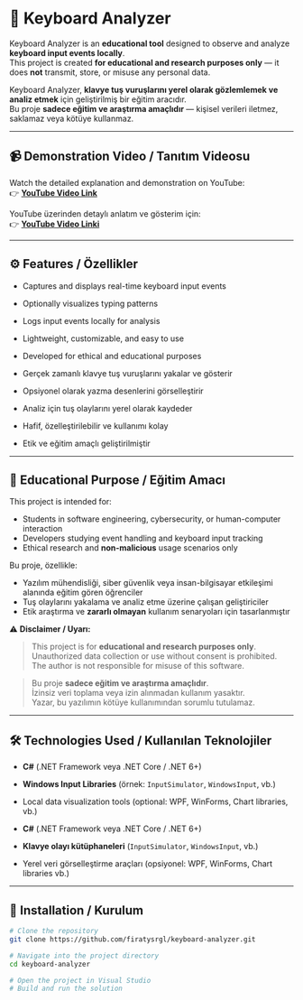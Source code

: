# 🎹 Keyboard Analyzer

Keyboard Analyzer is an **educational tool** designed to observe and analyze **keyboard input events locally**.  
This project is created **for educational and research purposes only** — it does **not** transmit, store, or misuse any personal data.

Keyboard Analyzer, **klavye tuş vuruşlarını yerel olarak gözlemlemek ve analiz etmek** için geliştirilmiş bir eğitim aracıdır.  
Bu proje **sadece eğitim ve araştırma amaçlıdır** — kişisel verileri iletmez, saklamaz veya kötüye kullanmaz.

---

## 📹 Demonstration Video / Tanıtım Videosu  
Watch the detailed explanation and demonstration on YouTube:  
👉 [**YouTube Video Link**](<!-- YOUTUBE LINK BURAYA -->)  

YouTube üzerinden detaylı anlatım ve gösterim için:  
👉 [**YouTube Video Linki**](<!-- YOUTUBE LINK BURAYA -->)  

---

## ⚙️ Features / Özellikler
- Captures and displays real-time keyboard input events  
- Optionally visualizes typing patterns  
- Logs input events locally for analysis  
- Lightweight, customizable, and easy to use  
- Developed for ethical and educational purposes  

- Gerçek zamanlı klavye tuş vuruşlarını yakalar ve gösterir  
- Opsiyonel olarak yazma desenlerini görselleştirir  
- Analiz için tuş olaylarını yerel olarak kaydeder  
- Hafif, özelleştirilebilir ve kullanımı kolay  
- Etik ve eğitim amaçlı geliştirilmiştir  

---

## 🧠 Educational Purpose / Eğitim Amacı
This project is intended for:
- Students in software engineering, cybersecurity, or human-computer interaction  
- Developers studying event handling and keyboard input tracking  
- Ethical research and **non-malicious** usage scenarios only  

Bu proje, özellikle:
- Yazılım mühendisliği, siber güvenlik veya insan-bilgisayar etkileşimi alanında eğitim gören öğrenciler  
- Tuş olaylarını yakalama ve analiz etme üzerine çalışan geliştiriciler  
- Etik araştırma ve **zararlı olmayan** kullanım senaryoları için tasarlanmıştır  

⚠️ **Disclaimer / Uyarı:**  
> This project is for **educational and research purposes only**.  
> Unauthorized data collection or use without consent is prohibited.  
> The author is not responsible for misuse of this software.

> Bu proje **sadece eğitim ve araştırma amaçlıdır**.  
> İzinsiz veri toplama veya izin alınmadan kullanım yasaktır.  
> Yazar, bu yazılımın kötüye kullanımından sorumlu tutulamaz.

---

## 🛠️ Technologies Used / Kullanılan Teknolojiler
- **C#** (.NET Framework veya .NET Core / .NET 6+)  
- **Windows Input Libraries** (örnek: `InputSimulator`, `WindowsInput`, vb.)  
- Local data visualization tools (optional: WPF, WinForms, Chart libraries, vb.)

- **C#** (.NET Framework veya .NET Core / .NET 6+)  
- **Klavye olayı kütüphaneleri** (`InputSimulator`, `WindowsInput`, vb.)  
- Yerel veri görselleştirme araçları (opsiyonel: WPF, WinForms, Chart libraries vb.)

---

## 🚀 Installation / Kurulum
```bash
# Clone the repository
git clone https://github.com/firatysrgl/keyboard-analyzer.git

# Navigate into the project directory
cd keyboard-analyzer

# Open the project in Visual Studio
# Build and run the solution
